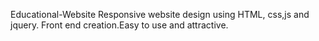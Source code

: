 Educational-Website
Responsive website design using HTML, css,js and jquery. Front end creation.Easy to use and attractive.
